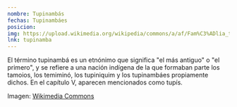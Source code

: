 ```yaml
---
nombre: Tupinambás
fechas: Tupinambáes
posicion: 
img: https://upload.wikimedia.org/wikipedia/commons/a/af/Fam%C3%ADlia_tupinamb%C3%A1_ARQUIVO_FMP.jpg
lnk: tupinamba
---
```


<p>El término tupinambá es un etnónimo que significa "el más antiguo" o "el primero", y se refiere a una nación indígena de la que formaban parte los tamoios, los temiminó, los tupiniquim y los tupinambáes propiamente dichos. En el capítulo V, aparecen mencionados como tupís.</p>

<span>Imagen: <a href="https://upload.wikimedia.org/wikipedia/commons/a/af/Fam%C3%ADlia_tupinamb%C3%A1_ARQUIVO_FMP.jpg" target="blank_">Wikimedia Commons</a></span>